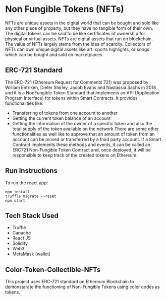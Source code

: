 # Non Fungible Tokens (NFTs)

NFTs are unique assets in the digital world that can be bought and sold like any other piece of property, but they have no tangible form of their own. 
The digital tokens can be said to be like certificates of ownership for physical or virtual assets. NFTs are digital assets that run on blockchain. 
The value of NFTs largely stems from the idea of scarcity. Collectors of NFTs can own unique digital assets like art, sports highlights, or songs 
which can be bought and sold on marketplaces.

## ERC-721 Standard
The ERC-721 (Ethereum Request for Comments 721) was proposed by William
Entriken, Dieter Shirley, Jacob Evans and Nastassia Sachs in 2018 and it is a NonFungible Token Standard that implements an API (Application Program Interface)
for tokens within Smart Contracts.
It provides functionalities like:
- Transferring of tokens from one account to another
- Getting the current token balance of an account
- Getting the information of the owner of a specific token and also the total
supply of the token available on the network
There are some other functionalities as well like to approve that an amount of
token from an account can be moved or transferred by a third party account.
If a Smart Contract implements these methods and events, it can be called an ERC721 Non-Fungible Token Contract and, once deployed, it will be responsible to keep
track of the created tokens on Ethereum.

## Run Instructions

To run the react app: 

```
npm install
truffle migrate --reset
npm start
```

## Tech Stack Used

- Truffle
-	Ganache
-	React JS
-	Solidity   
-	Web3
- MetaMask (wallet) 


## Color-Token-Collectible-NFTs
This project uses ERC-721 standard on Ethereum Blockchain to demonstarate the functioning of Non-Fungible Tokens using color codes as tokens.
